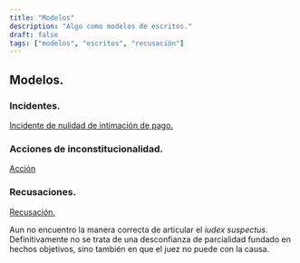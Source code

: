```yaml
---
title: "Modelos"
description: "Algo como modelos de escritos."
draft: false
tags: ["modelos", "escritos", "recusación"]
---
```


## Modelos.

### Incidentes.

[Incidente de nulidad de intimación de pago.](https://meridian.0007407.xyz/IncidenteNulidadIntimaci%C3%B3nDePago%2Bcargo.pdf) 

### Acciones de inconstitucionalidad.

[Acción](/posts/img/main.pdf)

### Recusaciones.

[Recusación.](https://meridian.0007407.xyz/Recusacion.pdf) 

Aun no encuentro la manera correcta de articular el _iudex suspectus_. Definitivamente no se trata de una desconfianza de parcialidad fundado en hechos objetivos, sino también en que el juez no puede con la causa.



